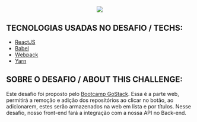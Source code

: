 <h1 align="center">
<img src="https://github.com/gibifyOfficial/GOSTACK-BOOTCAMP-CHALLENGES/blob/master/Front-end-ReactJS/public/assets/front-end.png" 600>
</h1>

## TECNOLOGIAS USADAS NO DESAFIO / TECHS:
 * [ReactJS](https://reactjs.org/)
 * [Babel](https://babeljs.io/)
 * [Webpack](https://webpack.js.org/)
 * [Yarn](https://yarnpkg.com/)

 
## SOBRE O DESAFIO / ABOUT THIS CHALLENGE:
Este desafio foi proposto pelo [Bootcamp GoStack](https://rocketseat.com.br/gostack).
Essa é a parte web, permitirá a remoção e adição dos repositórios ao clicar no botão, ao adicionarem, 
estes serão armazenados na web em lista e por títulos. Nesse desafio, nosso front-end fará a integração com a nossa API no Back-end.
